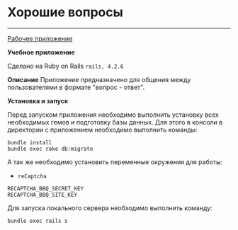 # Хорошие вопросы

---

[Рабочее приложение](https://askme1.herokuapp.com/)

**Учебное приложение**

Сделано на Ruby on Rails `rails, 4.2.6`

**Описание**
Приложение предназначено для общения между пользователями в формате "вопрос - ответ".

**Установка и запуск**

Перед запуском приложения необходимо выполнить установку всех необходимых гемов и подготовку базы данных. Для этого в консоли в директории с приложением необходимо выполнить команды:

```
bundle install
bundle exec rake db:migrate
```
А так же необходимо установить переменные окружения для работы:

- `
    reCaptcha
`

```
RECAPTCHA_BBQ_SECRET_KEY
RECAPTCHA_BBQ_SITE_KEY
```

Для запуска локального сервера необходимо выполнить команду:

```
bundle exec rails s
```
